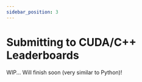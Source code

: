 ```yaml
---
sidebar_position: 3
---
```


# Submitting to CUDA/C++ Leaderboards

WIP... Will finish soon (very similar to Python)!
